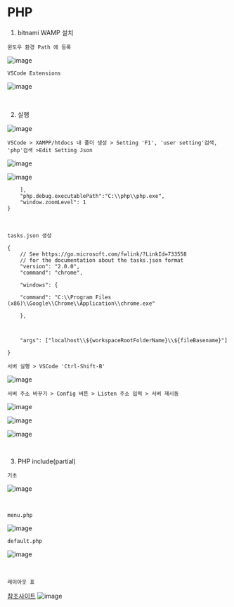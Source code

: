 PHP
====

1. bitnami WAMP 설치 

`윈도우 환경 Path 에 등록`

![image](https://user-images.githubusercontent.com/30430227/149702592-dd000f72-e6e5-4a6c-8354-21e0042def11.png)

`VSCode Extensions`

![image](https://user-images.githubusercontent.com/30430227/149688036-983b3dc8-d59a-4164-8b25-50b95c670cc0.png)

<br>

2. 실행

![image](https://user-images.githubusercontent.com/30430227/149687744-2737f0e4-ece1-45de-92c5-9ce4f4b3b05f.png)

`VSCode > XAMPP/htdocs 내 폴더 생성 > Setting 'F1', 'user setting'검색, 'php'검색 >Edit Setting Json`

![image](https://user-images.githubusercontent.com/30430227/149702200-969d0d62-6bb6-4ddb-a3fa-0e8192646077.png)

![image](https://user-images.githubusercontent.com/30430227/149702318-eb79c18f-7069-488c-99b9-a974bf0764a1.png)

```
    ],
    "php.debug.executablePath":"C:\\php\\php.exe",
    "window.zoomLevel": 1
}
```

<br>

`tasks.json 생성`

```
{
    // See https://go.microsoft.com/fwlink/?LinkId=733558
    // for the documentation about the tasks.json format
    "version": "2.0.0",
    "command": "chrome",

    "windows": {

    "command": "C:\\Program Files (x86)\\Google\\Chrome\\Application\\chrome.exe"

    },

 

    "args": ["localhost\\${workspaceRootFolderName}\\${fileBasename}"]

}
```

`서버 실행 > VSCode 'Ctrl-Shift-B'`

![image](https://user-images.githubusercontent.com/30430227/149702733-18a83a85-cf32-44d4-b4c5-c0fa39ae7a9b.png)

`서버 주소 바꾸기 > Config 버튼 > Listen 주소 입력 > 서버 재시동 `

![image](https://user-images.githubusercontent.com/30430227/149762552-d7b3141c-8ddd-4ed7-abc7-eb4369045b0f.png)

![image](https://user-images.githubusercontent.com/30430227/149762929-ba9acbf0-6415-42ac-84a5-4459b6797fde.png)

![image](https://user-images.githubusercontent.com/30430227/149762889-391d2b8b-2864-4969-8092-62846e4025ba.png)

<br>

3. PHP include(partial)

`기초`

![image](https://user-images.githubusercontent.com/30430227/149773138-8c70a567-23b8-49ea-93c5-72d8e3787939.png)

<br>

`menu.php`

![image](https://user-images.githubusercontent.com/30430227/149773336-5c59db3e-2fd7-4778-bd7c-f31aec5dccb0.png)

`default.php`

![image](https://user-images.githubusercontent.com/30430227/149773623-43dfc92d-2109-45d7-bc5b-800aa6058128.png)

<br>

`레이아웃 표`

[참조사이트](https://www.kimsq.com/docs/c/dev/extension/layout)
![image](https://user-images.githubusercontent.com/30430227/149775041-7ff04642-aada-4160-8b28-ed50ec238a7a.png)

